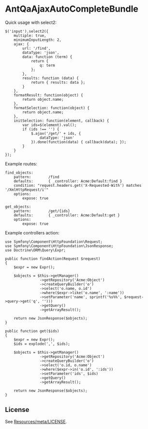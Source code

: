 AntQaAjaxAutoCompleteBundle
===========================

Quick usage with select2:

    $('input').select2({
        multiple: true,
        minimumInputLength: 2,
        ajax: {
            url: '/find',
            dataType: 'json',
            data: function (term) {
                return {
                    q: term
                };
            },
            results: function (data) {
                return { results: data };
            }
        },
        formatResult: function(object) {
            return object.name;
        },
        formatSelection: function(object) {
            return object.name;
        },
        initSelection: function(element, callback) {
            var ids=$(element).val();
            if (ids !== '') {
                $.ajax('/get/' + ids, {
                    dataType: 'json'
                }).done(function(data) { callback(data); });
            }
        }
    });

Example routes:

    find_objects:
        pattern:        /find
        defaults:       { _controller: Acme:Default:find }
        condition: "request.headers.get('X-Requested-With') matches '/XmlHttpRequest/i'"
        options:
            expose: true

    get_objects:
        pattern:        /get/{ids}
        defaults:       { _controller: Acme:Default:get }
        options:
            expose: true

Example controllers action:

    use Symfony\Component\HttpFoundation\Request;
    use Symfony\Component\HttpFoundation\JsonResponse;
    use Doctrine\ORM\Query\Expr;

    public function findAction(Request $request)
    {
        $expr = new Expr();

        $objects = $this->getManager()
                    ->getRepository('Acme:Object')
                    ->createQueryBuilder('o')
                    ->select('o.name, o.id')
                    ->where($expr->like('o.name', ':name'))
                    ->setParameter('name', sprintf('%s%%', $request->query->get('q', '')))
                    ->getQuery()
                    ->getArrayResult();

        return new JsonResponse($objects);
    }

    public function get($ids)
    {
        $expr = new Expr();
        $ids = explode(',', $ids);

        $objects = $this->getManager()
                    ->getRepository('Acme:Object')
                    ->createQueryBuilder('o')
                    ->select('o.id, o.name')
                    ->where($expr->in('o.id', ':ids'))
                    ->setParameter('ids', $ids)
                    ->getQuery()
                    ->getArrayResult();

        return new JsonResponse($objects);
    }

License
-------

See [Resources/meta/LICENSE](https://github.com/piotrantosik/AntQaAjaxAutoCompleteBundle/blob/master/Resources/meta/LICENSE).
